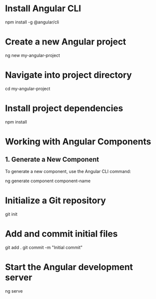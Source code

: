 # Install Angular CLI

npm install -g @angular/cli

# Create a new Angular project

ng new my-angular-project

# Navigate into project directory

cd my-angular-project

# Install project dependencies

npm install

# Working with Angular Components

## 1. Generate a New Component

To generate a new component, use the Angular CLI command:

ng generate component component-name

# Initialize a Git repository

git init

# Add and commit initial files

git add .
git commit -m "Initial commit"

# Start the Angular development server

ng serve

```

```
